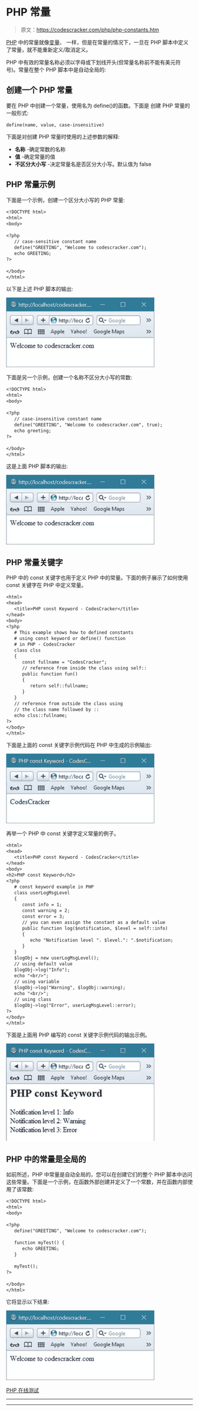 # PHP 常量

> 原文：<https://codescracker.com/php/php-constants.htm>

[PHP](/php/index.htm) 中的常量就像[变量](/php/php-variables.htm)、 一样，但是在常量的情况下，一旦在 PHP 脚本中定义了常量，就不能重新定义/取消定义。

PHP 中有效的常量名称必须以字母或下划线开头(但常量名称前不能有美元符号)。常量在整个 PHP 脚本中是自动全局的:

## 创建一个 PHP 常量

要在 PHP 中创建一个常量，使用名为 define()的函数。下面是 创建 PHP 常量的一般形式:

```
define(name, value, case-insensitive)
```

下面是对创建 PHP 常量时使用的上述参数的解释:

*   **名称** -确定常数的名称
*   **值** -确定常量的值
*   **不区分大小写** -决定常量名是否区分大小写。默认值为 false

## PHP 常量示例

下面是一个示例，创建一个区分大小写的 PHP 常量:

```
<!DOCTYPE html>
<html>
<body>

<?php
   // case-sensitive constant name
   define("GREETING", "Welcome to codescracker.com");
   echo GREETING;
?>

</body>
</html>
```

以下是上述 PHP 脚本的输出:

![PHP Constants Example](img/3ed85f0a5bc7a2100063f9692cc9a7b6.png)

下面是另一个示例，创建一个名称不区分大小写的常数:

```
<!DOCTYPE html>
<html>
<body>

<?php
   // case-insensitive constant name
   define("GREETING", "Welcome to codescracker.com", true);
   echo greeting;
?>

</body>
</html>
```

这是上面 PHP 脚本的输出:

![PHP Constants Example](img/3ed85f0a5bc7a2100063f9692cc9a7b6.png)

## PHP 常量关键字

PHP 中的 const 关键字也用于定义 PHP 中的常量。下面的例子展示了如何使用 const 关键字在 PHP 中定义常量。

```
<html>
<head>
   <title>PHP const Keyword - CodesCracker</title>
</head>
<body>
<?php 
   # This example shows how to defined constants 
   # using const keyword or define() function
   # in PHP - CodesCracker
   class clss
   {
      const fullname = "CodesCracker";
      // reference from inside the class using self::
      public function fun()
      {
         return self::fullname;
      }
   }
   // reference from outside the class using
   // the class name followed by ::
   echo clss::fullname;
?>
</body>
</html>
```

下面是上面的 const 关键字示例代码在 PHP 中生成的示例输出:

![php const keyword](img/02b5f6ea899d7f86303cfd4b9ea8b3ea.png)

再举一个 PHP 中 const 关键字定义常量的例子。

```
<html>
<head>
   <title>PHP const Keyword - CodesCracker</title>
</head>
<body>
<h2>PHP const Keyword</h2>
<?php 
   # const keyword example in PHP
   class userLogMsgLevel
   {
      const info = 1;
      const warning = 2;
      const error = 3;
      // you can even assign the constant as a default value
      public function log($notification, $level = self::info)
      {
         echo "Notification level ". $level.": ".$notification;
      }   
   }
   $logObj = new userLogMsgLevel();
   // using default value
   $logObj->log("Info");
   echo "<br/>";
   // using variable
   $logObj->log("Warning", $logObj::warning);
   echo "<br/>";
   // using class
   $logObj->log("Error", userLogMsgLevel::error);
?>
</body>
</html>
```

下面是上面用 PHP 编写的 const 关键字示例代码的输出示例。

![php const example](img/36c91621d8905a3bff891ac332916748.png)

## PHP 中的常量是全局的

如前所述，PHP 中常量是自动全局的，您可以在创建它们的整个 PHP 脚本中访问这些常量。下面是一个示例，在函数外部创建并定义了一个常数，并在函数内部使用了该常数:

```
<!DOCTYPE html>
<html>
<body>

<?php
   define("GREETING", "Welcome to codescracker.com");

   function myTest() {
      echo GREETING;
   }

   myTest();
?>

</body>
</html>
```

它将显示以下结果:

![PHP Constants Example](img/3ed85f0a5bc7a2100063f9692cc9a7b6.png)

[PHP 在线测试](/exam/showtest.php?subid=8)

* * *

* * *